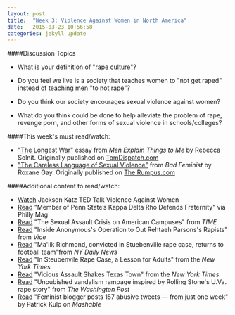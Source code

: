 ```yaml
---
layout: post
title:  "Week 3: Violence Against Women in North America"
date:   2015-03-23 10:56:58
categories: jekyll update
---
```


####Discussion Topics

* What is your definition of ["rape culture"](http://www.wavaw.ca/what-is-rape-culture/)? 

* Do you feel we live is a society that teaches women to "not get raped" instead of teaching men "to not rape"?

* Do you think our society encourages sexual violence against women? 

* What do you think could be done to help alleviate the problem of rape, revenge porn, and other forms of sexual violence in schools/colleges?

####This week's must read/watch:
* ["The Longest War"](http://www.tomdispatch.com/post/175641/tomgram:_rebecca_solnit,_the_longest_war/) essay from *Men Explain Things to Me* by Rebecca Solnit. Originally published on [TomDispatch.com](http://www.tomdispatch.com/post/175641/tomgram:_rebecca_solnit,_the_longest_war/)
* ["The Careless Language of Sexual Violence"](http://therumpus.net/2011/03/the-careless-language-of-sexual-violence/) from *Bad Feminist* by Roxane Gay. Originally published on [The Rumpus.com](http://therumpus.net/2011/03/the-careless-language-of-sexual-violence/)


####Additional content to read/watch: 
* [Watch](https://www.youtube.com/watch?v=KTvSfeCRxe8) Jackson Katz TED Talk Violence Against Women
* [Read](http://www.phillymag.com/news/2015/03/18/member-of-penn-states-kappa-delta-rho-defends-fraternity/) "Member of Penn State’s Kappa Delta Rho Defends Fraternity" via Philly Mag
* [Read](http://time.com/100542/the-sexual-assault-crisis-on-american-campuses/) "The Sexual Assault Crisis on American Campuses" from *TIME*
* [Read](http://www.vice.com/read/inside-anonymouss-operation-to-out-rehtaeh-parsonss-rapists) "Inside Anonymous's Operation to Out Rehtaeh Parsons's Rapists" from *Vice*
* [Read](http://www.nydailynews.com/news/national/ma-lik-richmond-convicted-steubenville-rape-case-returns-football-team-article-1.1900655) "Ma'lik Richmond, convicted in Stuebenville rape case, returns to football team"from *NY Daily News*
* [Read](http://www.nytimes.com/2013/11/27/sports/in-steubenville-rape-case-a-lesson-for-adults.html?pagewanted=all) "In Steubenvile Rape Case, a Lesson for Adults" from the *New York Times*
* [Read](http://www.nytimes.com/2011/03/09/us/09assault.html) "Vicious Assault Shakes Texas Town" from the *New York Times*
* [Read](http://www.washingtontimes.com/news/2014/dec/21/rolling-stone-university-of-virginia-rape-story-sp/?page=all) "Unpubished vandalism rampage inspired by Rolling Stone's U.Va. rape story" from *The Washington Post*
* [Read](http://mashable.com/2015/01/28/online-harassment-sarkeesian/?utm_cid=mash-com-fb-main-link) "Feminist blogger posts 157 abusive tweets — from just one week" by Patrick Kulp on *Mashable*

